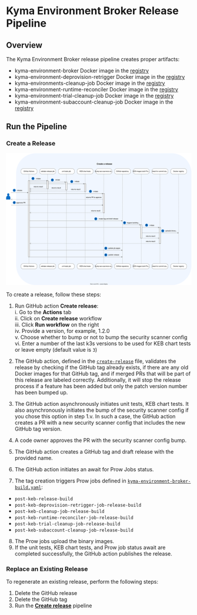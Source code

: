 # Kyma Environment Broker Release Pipeline

## Overview

The Kyma Environment Broker release pipeline creates proper artifacts:
 - kyma-environment-broker Docker image in the [registry](https://console.cloud.google.com/artifacts/docker/kyma-project/europe/prod/kyma-environment-broker)
 - kyma-environment-deprovision-retrigger Docker image in the [registry](https://console.cloud.google.com/artifacts/docker/kyma-project/europe/prod/kyma-environment-deprovision-retrigger)
 - kyma-environments-cleanup-job Docker image in the [registry](https://console.cloud.google.com/artifacts/docker/kyma-project/europe/prod/kyma-environments-cleanup-job )
 - kyma-environment-runtime-reconciler Docker image in the [registry](https://console.cloud.google.com/artifacts/docker/kyma-project/europe/prod/kyma-environment-runtime-reconciler)
 - kyma-environment-trial-cleanup-job Docker image in the [registry](https://console.cloud.google.com/artifacts/docker/kyma-project/europe/prod/kyma-environment-trial-cleanup-job)
 - kyma-environment-subaccount-cleanup-job Docker image in the [registry](https://console.cloud.google.com/artifacts/docker/kyma-project/europe/prod/kyma-environment-subaccount-cleanup-job)

## Run the Pipeline

### Create a Release

![Release diagram](../assets/release.svg)

To create a release, follow these steps:

1. Run GitHub action **Create release**:  
   i.  Go to the **Actions** tab  
   ii. Click on **Create release** workflow   
   iii. Click  **Run workflow** on the right  
   iv. Provide a version, for example, 1.2.0  
   v. Choose whether to bump or not to bump the security scanner config  
   vi. Enter a number of the last k3s versions to be used for KEB chart tests or leave empty (default value is `3`)
   
2. The GitHub action, defined in the [`create-release`](/.github/workflows/create-release.yaml) file, validates the release by checking if the GitHub tag already exists, if there are any old Docker images for that GitHub tag, and if merged PRs that will be part of this release are labeled correctly. Additionally, it will stop the release process if a feature has been added but only the patch version number has been bumped up.
3. The GitHub action asynchronously initiates unit tests, KEB chart tests. It also asynchronously initiates the bump of the security scanner config if you chose this option in step 1.v. In such a case, the GitHub action creates a PR with a new security scanner config that includes the new GitHub tag version.
4. A code owner approves the PR with the security scanner config bump. 
5. The GitHub action creates a GitHub tag and draft release with the provided name.
6. The GitHub action initiates an await for Prow Jobs status.
7. The tag creation triggers Prow jobs defined in [`kyma-environment-broker-build.yaml`](https://github.com/kyma-project/test-infra/blob/main/prow/jobs/kyma-project/kyma-environment-broker/kyma-environment-broker-build.yaml):
- `post-keb-release-build`
- `post-keb-deprovision-retrigger-job-release-build`
- `post-keb-cleanup-job-release-build`
- `post-keb-runtime-reconciler-job-release-build`
- `post-keb-trial-cleanup-job-release-build` 
- `post-keb-subaccount-cleanup-job-release-build`
8. The Prow jobs upload the binary images.
9. If the unit tests, KEB chart tests, and Prow job status await are completed successfully, the GitHub action publishes the release.


### Replace an Existing Release

To regenerate an existing release, perform the following steps:

1. Delete the GitHub release
2. Delete the GitHub tag
3. Run the [**Create release**](#create-a-release) pipeline
